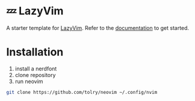 # 💤 LazyVim

A starter template for [LazyVim](https://github.com/LazyVim/LazyVim).
Refer to the [documentation](https://lazyvim.github.io/installation) to get started.

# Installation

1. install a nerdfont
2. clone repository
3. run neovim

```bash
git clone https://github.com/tolry/neovim ~/.config/nvim
```
